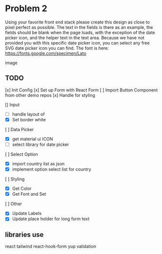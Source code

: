 # Problem 2

Using your favorite front end stack please create this design as close to pixel perfect as possible.
The text in the fields is there as an example, the fields should be blank when the page loads, with the exception of the date picker icon, and the helper text in the text area.
Because we have not provided you with this specific date picker icon, you can select any free SVG date picker icon you can find.
The font is here: https://fonts.google.com/specimen/Lato

image

## TODO

[x] Init Config
[x] Set up Form with React Form
[ ] Import Button Component from other demo repos
[x] Handle for styling

[] Input

- [ ] handle layout of
- [x] Set border white

[ ] Data Picker

- [x] get material ui ICON
- [ ] select library for date picker

[ ] Select Option

- [x] import country list as json
- [x] implement option select list for country

[ ] Styling

- [x] Get Color
- [x] Get Font and Set

[ ] Other

- [x] Update Labels
- [x] Update place holder for long form text

## libraries use

react
tailwind
react-hook-form
yup validation

